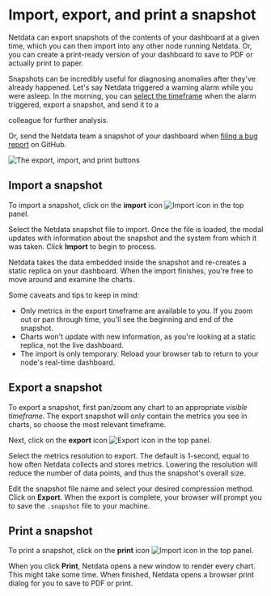 <!--
title: "Import, export, and print a snapshot"
description: >-
    "Snapshots can be incredibly useful for diagnosing anomalies after 
    they've already happened, and are interoperable with any other node 
    running Netdata."
type: "how-to"
custom_edit_url: "https://github.com/netdata/netdata/blob/master/docs/dashboard/import-export-print-snapshot.md"
sidebar_label: "Import, export, and print a snapshot"
learn_status: "Published"
learn_topic_type: "Tasks"
learn_rel_path: "Operations"
-->

# Import, export, and print a snapshot

Netdata can export snapshots of the contents of your dashboard at a given time, which you can then import into any other
node running Netdata. Or, you can create a print-ready version of your dashboard to save to PDF or actually print to
paper.

Snapshots can be incredibly useful for diagnosing anomalies after they've already happened. Let's say Netdata triggered a warning alarm while you were asleep. In the morning, you can [select the
timeframe](https://github.com/netdata/netdata/blob/master/docs/dashboard/visualization-date-and-time-controls.md) when the alarm triggered, export a snapshot, and send it to a

colleague for further analysis.

Or, send the Netdata team a snapshot of your dashboard when [filing a bug
report](https://github.com/netdata/netdata/issues/new?assignees=&labels=bug%2Cneeds+triage&template=BUG_REPORT.yml) on
GitHub.

![The export, import, and print
buttons](https://user-images.githubusercontent.com/1153921/114218399-360fb600-991e-11eb-8dea-fabd2bffc5b3.gif)

## Import a snapshot

To import a snapshot, click on the **import** icon ![Import
icon](https://raw.githubusercontent.com/netdata/netdata-ui/98e31799c1ec0983f433537ff16d2ac2b0d994aa/src/components/icon/assets/upload.svg)
in the top panel.

Select the Netdata snapshot file to import. Once the file is loaded, the modal updates with information about the
snapshot and the system from which it was taken. Click **Import** to begin to process.

Netdata takes the data embedded inside the snapshot and re-creates a static replica on your dashboard. When the import
finishes, you're free to move around and examine the charts. 

Some caveats and tips to keep in mind:

- Only metrics in the export timeframe are available to you. If you zoom out or pan through time, you'll see the
  beginning and end of the snapshot.
- Charts won't update with new information, as you're looking at a static replica, not the live dashboard.
- The import is only temporary. Reload your browser tab to return to your node's real-time dashboard.

## Export a snapshot

To export a snapshot, first pan/zoom any chart to an appropriate _visible timeframe_. The export snapshot will only
contain the metrics you see in charts, so choose the most relevant timeframe.

Next, click on the **export** icon ![Export
icon](https://raw.githubusercontent.com/netdata/netdata-ui/98e31799c1ec0983f433537ff16d2ac2b0d994aa/src/components/icon/assets/download.svg)
in the top panel.

Select the metrics resolution to export. The default is 1-second, equal to how often Netdata collects and stores
metrics. Lowering the resolution will reduce the number of data points, and thus the snapshot's overall size.

Edit the snapshot file name and select your desired compression method. Click on **Export**. When the export is
complete, your browser will prompt you to save the `.snapshot` file to your machine.

## Print a snapshot

To print a snapshot, click on the **print** icon ![Import
icon](https://raw.githubusercontent.com/netdata/netdata-ui/98e31799c1ec0983f433537ff16d2ac2b0d994aa/src/components/icon/assets/print.svg)
in the top panel.

When you click **Print**, Netdata opens a new window to render every chart. This might take some time. When finished,
Netdata opens a browser print dialog for you to save to PDF or print.

